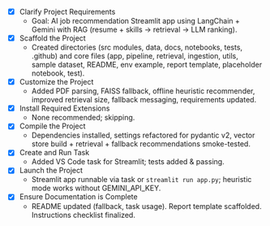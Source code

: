 - [x] Clarify Project Requirements
	- Goal: AI job recommendation Streamlit app using LangChain + Gemini with RAG (resume + skills -> retrieval -> LLM ranking).
- [x] Scaffold the Project
	- Created directories (src modules, data, docs, notebooks, tests, .github) and core files (app, pipeline, retrieval, ingestion, utils, sample dataset, README, env example, report template, placeholder notebook, test).
 - [x] Customize the Project
	 - Added PDF parsing, FAISS fallback, offline heuristic recommender, improved retrieval size, fallback messaging, requirements updated.
- [x] Install Required Extensions
  - None recommended; skipping.
 - [x] Compile the Project
	 - Dependencies installed, settings refactored for pydantic v2, vector store build + retrieval + fallback recommendations smoke-tested.
- [x] Create and Run Task
  - Added VS Code task for Streamlit; tests added & passing.
- [x] Launch the Project
	- Streamlit app runnable via task or `streamlit run app.py`; heuristic mode works without GEMINI_API_KEY.
- [x] Ensure Documentation is Complete
	- README updated (fallback, task usage). Report template scaffolded. Instructions checklist finalized.
